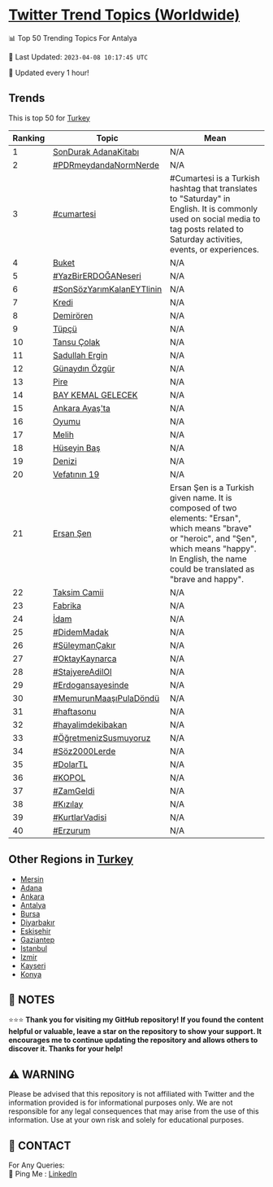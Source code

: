 [Twitter Trend Topics (Worldwide)](https://github.com/ErcinDedeoglu/Twitter-Trend-Topics)
==========


📊 Top 50 Trending Topics For Antalya

📆 Last Updated: `2023-04-08 10:17:45 UTC`

🔧 Updated every 1 hour!


## Trends

This is top 50 for [Turkey](</Turkey>)

| Ranking | Topic | Mean |
| ------- | ------------ | ------------ |
| 1 | [SonDurak AdanaKitabı](http://twitter.com/search?q=SonDurak+AdanaKitab%c4%b1) | N/A |
| 2 | [#PDRmeydandaNormNerde](http://twitter.com/search?q=%23PDRmeydandaNormNerde) | N/A |
| 3 | [#cumartesi](http://twitter.com/search?q=%23cumartesi) | #Cumartesi is a Turkish hashtag that translates to "Saturday" in English. It is commonly used on social media to tag posts related to Saturday activities, events, or experiences. |
| 4 | [Buket](http://twitter.com/search?q=Buket) | N/A |
| 5 | [#YazBirERDOĞANeseri](http://twitter.com/search?q=%23YazBirERDO%c4%9eANeseri) | N/A |
| 6 | [#SonSözYarımKalanEYTlinin](http://twitter.com/search?q=%23SonS%c3%b6zYar%c4%b1mKalanEYTlinin) | N/A |
| 7 | [Kredi](http://twitter.com/search?q=Kredi) | N/A |
| 8 | [Demirören](http://twitter.com/search?q=Demir%c3%b6ren) | N/A |
| 9 | [Tüpçü](http://twitter.com/search?q=T%c3%bcp%c3%a7%c3%bc) | N/A |
| 10 | [Tansu Çolak](http://twitter.com/search?q=Tansu+%c3%87olak) | N/A |
| 11 | [Sadullah Ergin](http://twitter.com/search?q=Sadullah+Ergin) | N/A |
| 12 | [Günaydın Özgür](http://twitter.com/search?q=G%c3%bcnayd%c4%b1n+%c3%96zg%c3%bcr) | N/A |
| 13 | [Pire](http://twitter.com/search?q=Pire) | N/A |
| 14 | [BAY KEMAL GELECEK](http://twitter.com/search?q=BAY+KEMAL+GELECEK) | N/A |
| 15 | [Ankara Ayaş'ta](http://twitter.com/search?q=Ankara+Aya%c5%9f%27ta) | N/A |
| 16 | [Oyumu](http://twitter.com/search?q=Oyumu) | N/A |
| 17 | [Melih](http://twitter.com/search?q=Melih) | N/A |
| 18 | [Hüseyin Baş](http://twitter.com/search?q=H%c3%bcseyin+Ba%c5%9f) | N/A |
| 19 | [Denizi](http://twitter.com/search?q=Denizi) | N/A |
| 20 | [Vefatının 19](http://twitter.com/search?q=Vefat%c4%b1n%c4%b1n+19) | N/A |
| 21 | [Ersan Şen](http://twitter.com/search?q=Ersan+%c5%9een) | Ersan Şen is a Turkish given name. It is composed of two elements: "Ersan", which means "brave" or "heroic", and "Şen", which means "happy". In English, the name could be translated as "brave and happy". |
| 22 | [Taksim Camii](http://twitter.com/search?q=Taksim+Camii) | N/A |
| 23 | [Fabrika](http://twitter.com/search?q=Fabrika) | N/A |
| 24 | [İdam](http://twitter.com/search?q=%c4%b0dam) | N/A |
| 25 | [#DidemMadak](http://twitter.com/search?q=%23DidemMadak) | N/A |
| 26 | [#SüleymanÇakır](http://twitter.com/search?q=%23S%c3%bcleyman%c3%87ak%c4%b1r) | N/A |
| 27 | [#OktayKaynarca](http://twitter.com/search?q=%23OktayKaynarca) | N/A |
| 28 | [#StajyereAdilOl](http://twitter.com/search?q=%23StajyereAdilOl) | N/A |
| 29 | [#Erdogansayesinde](http://twitter.com/search?q=%23Erdogansayesinde) | N/A |
| 30 | [#MemurunMaaşıPulaDöndü](http://twitter.com/search?q=%23MemurunMaa%c5%9f%c4%b1PulaD%c3%b6nd%c3%bc) | N/A |
| 31 | [#haftasonu](http://twitter.com/search?q=%23haftasonu) | N/A |
| 32 | [#hayalimdekibakan](http://twitter.com/search?q=%23hayalimdekibakan) | N/A |
| 33 | [#ÖğretmenizSusmuyoruz](http://twitter.com/search?q=%23%c3%96%c4%9fretmenizSusmuyoruz) | N/A |
| 34 | [#Söz2000Lerde](http://twitter.com/search?q=%23S%c3%b6z2000Lerde) | N/A |
| 35 | [#DolarTL](http://twitter.com/search?q=%23DolarTL) | N/A |
| 36 | [#KOPOL](http://twitter.com/search?q=%23KOPOL) | N/A |
| 37 | [#ZamGeldi](http://twitter.com/search?q=%23ZamGeldi) | N/A |
| 38 | [#Kızılay](http://twitter.com/search?q=%23K%c4%b1z%c4%b1lay) | N/A |
| 39 | [#KurtlarVadisi](http://twitter.com/search?q=%23KurtlarVadisi) | N/A |
| 40 | [#Erzurum](http://twitter.com/search?q=%23Erzurum) | N/A |



## Other Regions in [Turkey](</Turkey>)

* [Mersin](</Turkey/Mersin.md>)
* [Adana](</Turkey/Adana.md>)
* [Ankara](</Turkey/Ankara.md>)
* [Antalya](</Turkey/Antalya.md>)
* [Bursa](</Turkey/Bursa.md>)
* [Diyarbakır](</Turkey/Diyarbakır.md>)
* [Eskişehir](</Turkey/Eskişehir.md>)
* [Gaziantep](</Turkey/Gaziantep.md>)
* [Istanbul](</Turkey/Istanbul.md>)
* [Izmir](</Turkey/Izmir.md>)
* [Kayseri](</Turkey/Kayseri.md>)
* [Konya](</Turkey/Konya.md>)



## 📝 NOTES

⭐⭐⭐ **Thank you for visiting my GitHub repository! If you found the content helpful or valuable, leave a star on the repository to show your support. It encourages me to continue updating the repository and allows others to discover it. Thanks for your help!**


## ⚠️ WARNING

Please be advised that this repository is not affiliated with Twitter and the information provided is for informational purposes only. We are not responsible for any legal consequences that may arise from the use of this information. Use at your own risk and solely for educational purposes.


## 📨 CONTACT

 For Any Queries:  
            🏓 Ping Me : [LinkedIn](https://www.linkedin.com/in/ercindedeoglu/)
